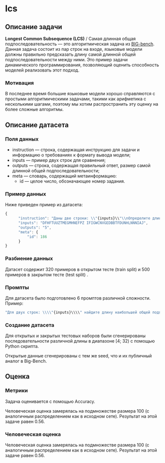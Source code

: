 # lcs

## Описание задачи

**Longest Common Subsequence (LCS)** / Самая длинная общая подпоследовательность — это алгоритмическая задача из  [BIG-bench](https://github.com/google/BIG-bench/tree/main/bigbench/benchmark_tasks/cs_algorithms/lcs). Данная задача состоит из пар строк на входе, языковые модели должны правильно предсказать длину самой длинной общей подпоследовательности между ними.
Это пример задачи динамического программирования, позволяющий оценить способность моделей реализовать этот подход.

### Мотивация

В последнее время большие языковые модели хорошо справляются с простыми алгоритмическими задачами, такими как арифметика с несколькими шагами, поэтому мы хотим распространить эту оценку на более сложные алгоритмы.

## Описание датасета

### Поля данных

- instruction — строка, содержащая инструкцию для задачи и информацию о требованиях к формату вывода модели;
- inputs — пример двух строк для сравнения;
- outputs — строка, содержащая правильный ответ, размер самой длинной общей подпоследовательности;
- meta — словарь, содержащий метаинформацию:
    - id — целое число, обозначающее номер задания.

### Пример данных

Ниже приведен пример из датасета:

```jsx
{
      "instruction": "Даны две строки: \\"{inputs}\\"\\nОпределите длину их самой длинной общей подпоследовательности.",
      "inputs": "DFHFTUUZTMEGMHNEFPZ IFIGWCNVGEDBBTFDUNHLNNNIAJ",
      "outputs": "5",
      "meta": {
          "id": 186
      }
}
```

### Разбиение данных

Датасет содержит 320 примеров в открытом тесте (train split) и 500 примеров в закрытом тесте  (test split) .

### Промпты

Для датасета было подготовлено 6 промптов различной сложности. Пример:

```jsx
"Для двух строк: \\\\"{inputs}\\\\" найдите длину наибольшей общей подпоследовательности. Пересекающиеся символы должны идти в том же порядке, но могут быть разделены другими символами.".
```

### Создание датасета

Для открытых и закрытых тестовых наборов были сгенерированы последовательности различной длины в диапазоне [4; 32) с помощью Python скрипта.

Открытые данные сгенерированы с тем же seed, что и их публичный аналог в Big-Bench.

## Оценка

### Метрики

Задача оценивается с помощью Accuracy.

Человеческая оценка замерялась на подмножестве размера 100 (с аналогичным распределением как в исходном сете). Результат на этой задаче равен 0.56.

### Человеческая оценка

Человеческая оценка замерялась на подмножестве размера 100 (с аналогичным распределением как в исходном сете). Результат на этой задаче равен 0.56.